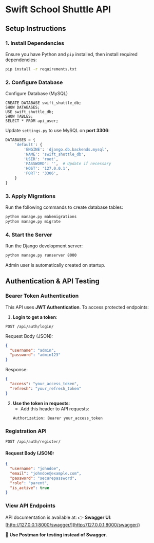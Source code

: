 # Swift School Shuttle API

## Setup Instructions

### 1. Install Dependencies
Ensure you have Python and `pip` installed, then install required dependencies:
```sh
pip install -r requirements.txt
```

### 2. Configure Database
Configure Database (MySQL)

```
CREATE DATABASE swift_shuttle_db;
SHOW DATABASES;
USE swift_shuttle_db;
SHOW TABLES;
SELECT * FROM api_user;
```
Update `settings.py` to use MySQL on **port 3306**:
```python
DATABASES = {
    'default': {
        'ENGINE': 'django.db.backends.mysql',
        'NAME': 'swift_shuttle_db',
        'USER': 'root',
        'PASSWORD': '',  # Update if necessary
        'HOST': '127.0.0.1',
        'PORT': '3306',
    }
}
```

### 3. Apply Migrations
Run the following commands to create database tables:
```sh
python manage.py makemigrations
python manage.py migrate
```

### 4. Start the Server
Run the Django development server:
```sh
python manage.py runserver 8000
```
Admin user is automatically created on startup.

## Authentication & API Testing

### Bearer Token Authentication
This API uses **JWT Authentication**. To access protected endpoints:

1. **Login to get a token**:
```http
POST /api/auth/login/
```
Request Body (JSON):
```json
{
  "username": "admin",
  "password": "admin123"
}
```
Response:
```json
{
  "access": "your_access_token",
  "refresh": "your_refresh_token"
}
```

2. **Use the token in requests**:
   - Add this header to API requests:
   ```
   Authorization: Bearer your_access_token
   ```

### Registration API
```http
POST /api/auth/register/
```
#### Request Body (JSON):
```json
{
  "username": "johndoe",
  "email": "johndoe@example.com",
  "password": "securepassword",
  "role": "parent",
  "is_active": true
}
```

### View API Endpoints
API documentation is available at:
👉 **Swagger UI**: [http://127.0.0.1:8000/swagger/](http://127.0.0.1:8000/swagger/)

🚀 **Use Postman for testing instead of Swagger.**


